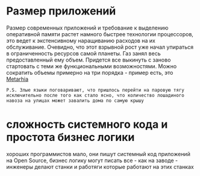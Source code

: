 # Размер приложений
Размер современных приложений и требование к выделению оперативной памяти растет намного быстрее технологии процессоров, это ведет к экстенсивному наращиванию расходов на их обслуживание. Очевидно, что этот взрывной рост уже начал упираться в ограниченность ресурсов самой планеты. Газ занял весь предоставленный ему объем. Придется все выкинуть с заново стартовать с теми же функциональными возможностями. Можно сократить объемы примерно на три порядка - пример есть, это [Metarhia](https://github.com/metarhia)

    P.S. Злые языки поговаривают, что пришлось перейти на паровую тягу исключительно после того как стало ясно, что количество лошадиного навоза на улицах может завалить дома по самую крышу

# сложность системного кода и простота бизнес логики

хороших программистов мало, они пишут системный код приложений на Open Source, бизнес логику могут писать все - как на заводе - инженеры делают станки и работяги которые работают на этих станках